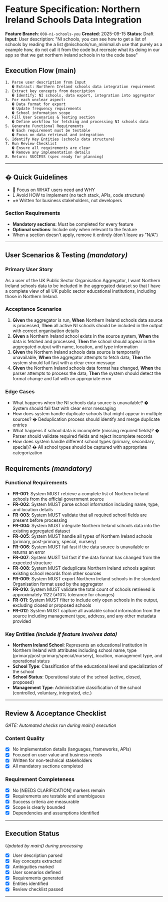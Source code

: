 # Feature Specification: Northern Ireland Schools Data Integration

**Feature Branch**: `008-ni-schools-you`
**Created**: 2025-09-15
**Status**: Draft
**Input**: User description: "NI schools, you can see how to get a list of schools by reading the a list @nischools/run_minimal.sh use that purely as a example how, do not call it from the code but recreate what its doing in our app so that we get northern ireland schools in to the code base"

## Execution Flow (main)
```
1. Parse user description from Input
   � Extract: Northern Ireland schools data integration requirement
2. Extract key concepts from description
   � Identify: NI schools, data export, integration into aggregator
3. For each unclear aspect:
   � Data format for export
   � Update frequency requirements
   � School information scope
4. Fill User Scenarios & Testing section
   � Define workflow for fetching and processing NI schools data
5. Generate Functional Requirements
   � Each requirement must be testable
   � Focus on data retrieval and integration
6. Identify Key Entities (schools data structure)
7. Run Review Checklist
   � Ensure all requirements are clear
   � Remove any implementation details
8. Return: SUCCESS (spec ready for planning)
```

---

## � Quick Guidelines
-  Focus on WHAT users need and WHY
- L Avoid HOW to implement (no tech stack, APIs, code structure)
- =e Written for business stakeholders, not developers

### Section Requirements
- **Mandatory sections**: Must be completed for every feature
- **Optional sections**: Include only when relevant to the feature
- When a section doesn't apply, remove it entirely (don't leave as "N/A")

---

## User Scenarios & Testing *(mandatory)*

### Primary User Story
As a user of the UK Public Sector Organisation Aggregator, I want Northern Ireland schools data to be included in the aggregated dataset so that I have a complete view of all UK public sector educational institutions, including those in Northern Ireland.

### Acceptance Scenarios
1. **Given** the aggregator is run, **When** Northern Ireland schools data source is processed, **Then** all active NI schools should be included in the output with correct organisation details
2. **Given** a Northern Ireland school exists in the source system, **When** the data is fetched and processed, **Then** the school should appear in the aggregated output with name, location, and type information
3. **Given** the Northern Ireland schools data source is temporarily unavailable, **When** the aggregator attempts to fetch data, **Then** the system should fail fast with a clear error message
4. **Given** the Northern Ireland schools data format has changed, **When** the parser attempts to process the data, **Then** the system should detect the format change and fail with an appropriate error

### Edge Cases
- What happens when the NI schools data source is unavailable?
  � System should fail fast with clear error messaging
- How does system handle duplicate schools that might appear in multiple sources?
  � Deduplication process should identify and merge duplicate entries
- What happens if school data is incomplete (missing required fields)?
  � Parser should validate required fields and reject incomplete records
- How does system handle different school types (primary, secondary, special)?
  � All school types should be captured with appropriate categorization

## Requirements *(mandatory)*

### Functional Requirements
- **FR-001**: System MUST retrieve a complete list of Northern Ireland schools from the official government source
- **FR-002**: System MUST parse school information including name, type, and location details
- **FR-003**: System MUST validate that all required school fields are present before processing
- **FR-004**: System MUST integrate Northern Ireland schools data into the existing aggregated dataset
- **FR-005**: System MUST handle all types of Northern Ireland schools (primary, post-primary, special, nursery)
- **FR-006**: System MUST fail fast if the data source is unavailable or returns an error
- **FR-007**: System MUST fail fast if the data format has changed from the expected structure
- **FR-008**: System MUST deduplicate Northern Ireland schools against existing school records from other sources
- **FR-009**: System MUST export Northern Ireland schools in the standard Organisation format used by the aggregator
- **FR-010**: System MUST validate the total count of schools retrieved is approximately 1122 (±10% tolerance for changes)
- **FR-011**: System MUST filter to include only open schools in the output, excluding closed or proposed schools
- **FR-012**: System MUST capture all available school information from the source including management type, address, and any other metadata provided

### Key Entities *(include if feature involves data)*
- **Northern Ireland School**: Represents an educational institution in Northern Ireland with attributes including school name, type (primary/post-primary/special/nursery), location, management type, and operational status
- **School Type**: Classification of the educational level and specialization of the school
- **School Status**: Operational state of the school (active, closed, proposed)
- **Management Type**: Administrative classification of the school (controlled, voluntary, integrated, etc.)

---

## Review & Acceptance Checklist
*GATE: Automated checks run during main() execution*

### Content Quality
- [x] No implementation details (languages, frameworks, APIs)
- [x] Focused on user value and business needs
- [x] Written for non-technical stakeholders
- [x] All mandatory sections completed

### Requirement Completeness
- [x] No [NEEDS CLARIFICATION] markers remain
- [x] Requirements are testable and unambiguous
- [x] Success criteria are measurable
- [x] Scope is clearly bounded
- [x] Dependencies and assumptions identified

---

## Execution Status
*Updated by main() during processing*

- [x] User description parsed
- [x] Key concepts extracted
- [x] Ambiguities marked
- [x] User scenarios defined
- [x] Requirements generated
- [x] Entities identified
- [x] Review checklist passed

---